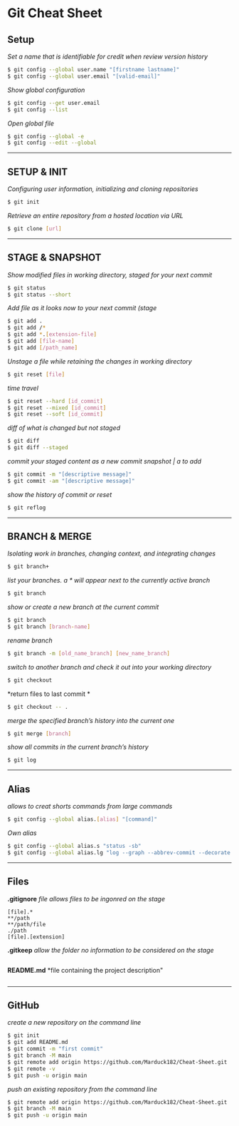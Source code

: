 # Git Cheat Sheet

## Setup


*Set a name that is identifiable for credit when review version history*
```sh
$ git config --global user.name "[firstname lastname]"
$ git config --global user.email "[valid-email]"
```

*Show global configuration* 
```sh
$ git config --get user.email
$ git config --list
```

*Open global file*
```sh
$ git config --global -e
$ git config --edit --global
```

----------
## SETUP & INIT 


*Configuring user information, initializing and cloning repositories*
```sh
$ git init
```

*Retrieve an entire repository from a hosted location via URL*
```sh
$ git clone [url]
```
----------

## STAGE & SNAPSHOT

*Show modified files in working directory, staged for your next commit*
```sh
$ git status
$ git status --short
```
*Add file as it looks now to your next commit (stage*
```sh
$ git add .
$ git add /*
$ git add *.[extension-file]
$ git add [file-name]
$ git add [/path_name]
```

*Unstage a file while retaining the changes in working directory*
```sh
$ git reset [file]
```

*time travel*
```sh
$ git reset --hard [id_commit]
$ git reset --mixed [id_commit]
$ git reset --soft [id_commit]
```


*diff of what is changed but not staged*
```sh
$ git diff
$ git diff --staged
```

*commit your staged content as a new commit snapshot | a to add*
```sh
$ git commit -m "[descriptive message]"
$ git commit -am "[descriptive message]"
```

*show the history of commit or reset*
```sh
$ git reflog
```

----------

## BRANCH & MERGE
*Isolating work in branches, changing context, and integrating changes*
```sh
$ git branch+
```

*list your branches. a * will appear next to the currently active branch*
```sh
$ git branch
```


*show or create a new branch at the current commit*
```sh
$ git branch
$ git branch [branch-name]
```

*rename branch*
```sh
$ git branch -m [old_name_branch] [new_name_branch]
```


*switch to another branch and check it out into your working directory*
```sh
$ git checkout
```

*return files to last commit *
```sh
$ git checkout -- .
```


*merge the specified branch’s history into the current one*
```sh
$ git merge [branch]
```


*show all commits in the current branch’s history*
```sh
$ git log
```

-----------
## Alias

*allows to creat shorts commands from large commands*
```sh
$ git config --global alias.[alias] "[command]"
```

*Own alias*
```sh
$ git config --global alias.s "status -sb"
$ git config --global alias.lg "log --graph --abbrev-commit --decorate --format=format:'%C(bold blue)%h%C(reset) - %C(bold green)(%ar)%C(reset) %C(white)%s%C(reset) %C(dim white)- %an%C(reset)%C(bold yellow)%d%C(reset)' --all"
```




-----------

## Files 

**.gitignore** *file allows files to be ingonred on the stage*
```
[file].*
**/path
**/path/file
./path  
[file].[extension]
```

**.gitkeep** *allow the folder no information to be considered on the stage*
```
```

**README.md** *file containing the project description"
```
```

-----------
## GitHub

*create a new repository on the command line*
```sh
$ git init
$ git add README.md
$ git commit -m "first commit"
$ git branch -M main
$ git remote add origin https://github.com/Marduck182/Cheat-Sheet.git
$ git remote -v
$ git push -u origin main
```

*push an existing repository from the command line*
```sh
$ git remote add origin https://github.com/Marduck182/Cheat-Sheet.git
$ git branch -M main
$ git push -u origin main
```